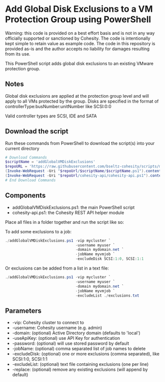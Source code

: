 # Add Global Disk Exclusions to a VM Protection Group using PowerShell

Warning: this code is provided on a best effort basis and is not in any way officially supported or sanctioned by Cohesity. The code is intentionally kept simple to retain value as example code. The code in this repository is provided as-is and the author accepts no liability for damages resulting from its use.

This PowerShell script adds global disk exclusions to an existing VMware protection group.

## Notes

Global disk exclusions are applied at the protection group level and will apply to all VMs protected by the group. Disks are specified in the format of controllerType:busNumber:unitNumber like SCSI:0:0

Valid controller types are SCSI, IDE and SATA

## Download the script

Run these commands from PowerShell to download the script(s) into your current directory

```powershell
# Download Commands
$scriptName = 'addGlobalVMDiskExclusions'
$repoURL = 'https://raw.githubusercontent.com/bseltz-cohesity/scripts/master/powershell'
(Invoke-WebRequest -Uri "$repoUrl/$scriptName/$scriptName.ps1").content | Out-File "$scriptName.ps1"; (Get-Content "$scriptName.ps1") | Set-Content "$scriptName.ps1"
(Invoke-WebRequest -Uri "$repoUrl/cohesity-api/cohesity-api.ps1").content | Out-File cohesity-api.ps1; (Get-Content cohesity-api.ps1) | Set-Content cohesity-api.ps1
# End Download Commands
```

## Components

* addGlobalVMDiskExclusions.ps1: the main PowerShell script
* cohesity-api.ps1: the Cohesity REST API helper module

Place all files in a folder together and run the script like so:

To add some exclusions to a job:

```powershell
./addGlobalVMDiskExclusions.ps1 -vip mycluster `
                                -username myuser `
                                -domain mydomain.net `
                                -jobName myvmjob `
                                -excludeDisk SCSI:1:0, SCSI:1:1
```

Or exclusions can be added from a list in a text file:

```powershell
./addGlobalVMDiskExclusions.ps1 -vip mycluster `
                                -username myuser `
                                -domain mydomain.net `
                                -jobName myvmjob `
                                -excludeList ./exclusions.txt
```

## Parameters

* -vip: Cohesity cluster to connect to
* -username: Cohesity username (e.g. admin)
* -domain: (optional) Active Directory domain (defaults to 'local')
* -useApiKey: (optional) use API Key for authentication
* -password: (optional) will use stored password by default
* -jobName: (optional) comma separated list of job names to delete
* -excludeDisk: (optional) one or more exclusions (comma separated), like SCSI:1:0, SCSI:1:1
* -excludeList: (optional) text file containing exclusions (one per line)
* -replace: (optional) remove any existing exclusions (will append by default)
